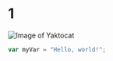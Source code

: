 # 1
![Image of Yaktocat](https://octodex.github.com/images/yaktocat.png)
``` javascript
var myVar = "Hello, world!";
```
